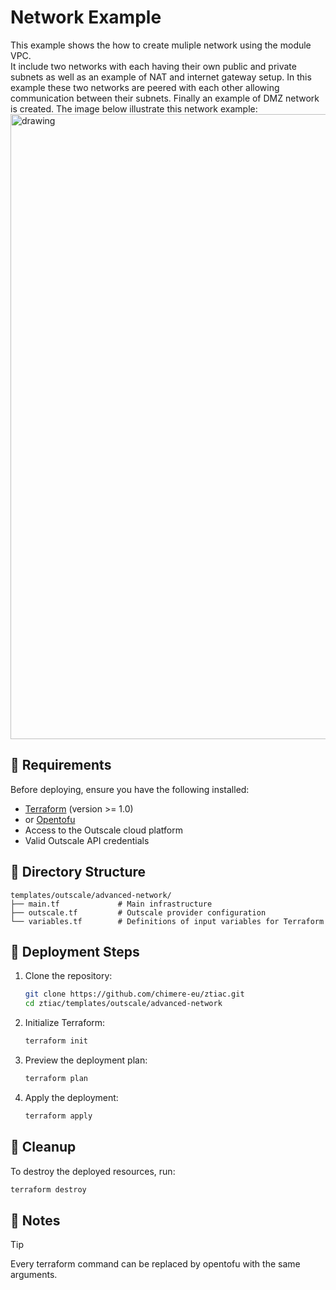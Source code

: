 # Network Example

This example shows the how to create muliple network using the module VPC.  
It include two networks with each having their own public and private subnets as well as an example of NAT and internet gateway setup.
In this example these two networks are peered with each other allowing communication between their subnets.
Finally an example of DMZ network is created.
The image below illustrate this network example:
 <img src="../../docs/images/network_example.png" alt="drawing" width="1000"/>

## 🧾 Requirements

Before deploying, ensure you have the following installed:

- [Terraform](https://www.terraform.io/downloads.html) (version >= 1.0)
- or [Opentofu](https://github.com/opentofu/opentofu)
- Access to the Outscale cloud platform
- Valid Outscale API credentials


## 📁 Directory Structure

```
templates/outscale/advanced-network/
├── main.tf             # Main infrastructure
├── outscale.tf         # Outscale provider configuration
└── variables.tf        # Definitions of input variables for Terraform
```

## 🚀 Deployment Steps

1. Clone the repository:
   ```bash
   git clone https://github.com/chimere-eu/ztiac.git
   cd ztiac/templates/outscale/advanced-network
   ```

2. Initialize Terraform:
   ```bash
   terraform init
   ```

3. Preview the deployment plan:
   ```bash
   terraform plan
   ```

4. Apply the deployment:
   ```bash
   terraform apply
   ```

## 🧹 Cleanup

To destroy the deployed resources, run:
```bash
terraform destroy
```

## 📌 Notes

>[!TIP]
> Every terraform command can be replaced by opentofu with the same arguments.  



